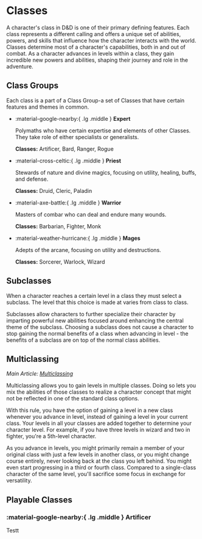 # Classes

A character's class in D&D is one of their primary defining features. Each class represents a different calling and offers a unique set of abilities, powers, and skills that influence how the character interacts with the world. Classes determine most of a character's capabilities, both in and out of combat. As a character advances in levels within a class, they gain incredible new powers and abilities, shaping their journey and role in the adventure.

## Class Groups

Each class is a part of a Class Group-a set of Classes that have certain features and themes in common. 

<div class="grid cards" markdown>

- :material-google-nearby:{ .lg .middle } **Expert**

    Polymaths who have certain expertise and elements of other Classes. They take role of either specialists or generalists.

    **Classes:** Artificer, Bard, Ranger, Rogue

- :material-cross-celtic:{ .lg .middle } **Priest**
    
    Stewards of nature and divine magics, focusing on utility, healing, buffs, and defense.

    **Classes:** Druid, Cleric, Paladin

- :material-axe-battle:{ .lg .middle } **Warrior**
    
    Masters of combar who can deal and endure many wounds.

    **Classes:** Barbarian, Fighter, Monk

- :material-weather-hurricane:{ .lg .middle } **Mages**
    
    Adepts of the arcane, focusing on utility and destructions.

    **Classes:** Sorcerer, Warlock, Wizard

</div>

## Subclasses

When a character reaches a certain level in a class they must select a subclass. The level that this choice is made at varies from class to class.

Subclasses allow characters to further specialize their character by imparting powerful new abilities focused around enhancing the central theme of the subclass. Choosing a subclass does not cause a character to stop gaining the normal benefits of a class when advancing in level - the benefits of a subclass are on top of the normal class abilities.

## Multiclassing

*Main Article: [Multiclassing](/CM_wiki/gameplay/multiclassing)*

Multiclassing allows you to gain levels in multiple classes. Doing so lets you mix the abilities of those classes to realize a character concept that might not be reflected in one of the standard class options.

With this rule, you have the option of gaining a level in a new class whenever you advance in level, instead of gaining a level in your current class. Your levels in all your classes are added together to determine your character level. For example, if you have three levels in wizard and two in fighter, you're a 5th-level character.

As you advance in levels, you might primarily remain a member of your original class with just a few levels in another class, or you might change course entirely, never looking back at the class you left behind. You might even start progressing in a third or fourth class. Compared to a single-class character of the same level, you'll sacrifice some focus in exchange for versatility.

## Playable Classes

### :material-google-nearby:{ .lg .middle } Artificer
 Testt